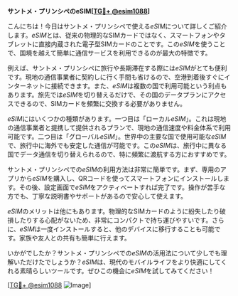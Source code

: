**サントメ・プリンシペのeSIM[[TG💪+ @esim1088](https://t.me/s/esim1088)]**

こんにちは！今日はサントメ・プリンシペで使える*eSIM*について詳しくご紹介します。*eSIM*とは、従来の物理的なSIMカードではなく、スマートフォンやタブレットに直接内蔵された電子型SIMカードのことです。この*eSIM*を使うことで、国境を越えて簡単に通信サービスを利用できるのが最大の特徴です。

例えば、サントメ・プリンシペに旅行や長期滞在する際には*eSIM*がとても便利です。現地の通信事業者に契約しに行く手間も省けるので、空港到着後すぐにインターネットに接続できます。また、*eSIM*は複数の国で利用可能という利点もあります。旅先では*eSIM*を切り替えるだけで、その国のデータプランにアクセスできるので、SIMカードを頻繁に交換する必要がありません。

*eSIM*にはいくつかの種類があります。一つ目は「ローカル*eSIM*」。これは現地の通信事業者と提携して提供されるプランで、現地の通信速度や料金体系で利用可能です。二つ目は「グローバル*eSIM*」。世界中の主要な国で使用可能な*eSIM*で、旅行中に海外でも安定した通信が可能です。この*eSIM*は、旅行中に異なる国でデータ通信を切り替えられるので、特に頻繁に渡航する方におすすめです。

サントメ・プリンシペでの*eSIM*の利用方法は非常に簡単です。まず、専用のアプリから*eSIM*を購入し、QRコードを使ってスマートフォンにインストールします。その後、設定画面で*eSIM*をアクティベートすれば完了です。操作が苦手な方でも、丁寧な説明書やサポートがあるので安心して使えます。

*eSIM*のメリットは他にもあります。物理的なSIMカードのように紛失したり破損したりする心配がないため、非常にコンパクトで持ち運びやすいです。さらに、*eSIM*は一度インストールすると、他のデバイスに移行することも可能です。家族や友人との共有も簡単に行えます。

いかがでしたか？サントメ・プリンシペでの*eSIM*の活用法について少しでも理解いただけたでしょうか？*eSIM*は、現代のモバイルライフをより快適にしてくれる素晴らしいツールです。ぜひこの機会に*eSIM*を試してみてください！

[[TG💪+ @esim1088](https://t.me/s/esim1088) ![Image](https://i.postimg.cc/Y0z9fWf4/image.png)]